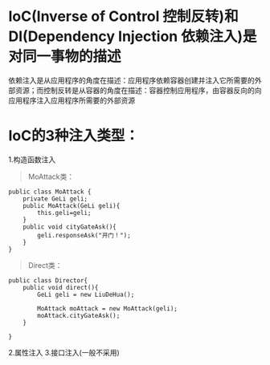 # IoC(Inverse of Control 控制反转)和DI(Dependency Injection 依赖注入)是对同一事物的描述
依赖注入是从应用程序的角度在描述：应用程序依赖容器创建并注入它所需要的外部资源；而控制反转是从容器的角度在描述：容器控制应用程序，由容器反向的向应用程序注入应用程序所需要的外部资源
# IoC的3种注入类型：
1.构造函数注入
> MoAttack类：
```
public class MoAttack {
	private GeLi geli;
	public MoAttack(GeLi geli){
		this.geli=geli;
	}
	public void cityGateAsk(){
		geli.responseAsk("开门！");
	}
}
```
> Direct类：
```
public class Director{
	public void direct(){
		GeLi geli = new LiuDeHua();

		MoAttack moAttack = new MoAttack(geli);
		moAttack.cityGateAsk();
	}

}
```

2.属性注入
3.接口注入(一般不采用)